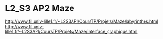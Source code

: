 # L2_S3 AP2 Maze

http://www.fil.univ-lille1.fr/~L2S3API/CoursTP/Projets/Maze/labyrinthes.html
http://www.fil.univ-lille1.fr/~L2S3API/CoursTP/Projets/Maze/interface_graphique.html